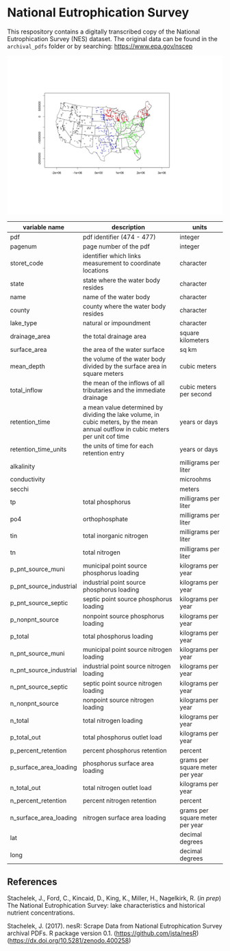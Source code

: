 # National Eutrophication Survey

This respository contains a digitally transcribed copy of the National Eutrophication Survey (NES) dataset. The original data can be found in the `archival_pdfs` folder or by searching: https://www.epa.gov/nscep

![](06_images/points.jpeg)

| variable name | description              |units|
|---------------|--------------------------|-----|
|pdf|pdf identifier (474 - 477)| integer|
|pagenum | page number of the pdf|integer|
|storet_code     | identifier which links measurement to coordinate locations|character|
|state                | state where the water body resides |character|
|name               | name of the water body|character|
|county              | county where the water body resides |character|
|lake_type         | natural or impoundment |character|
|drainage_area | the total drainage area | square kilometers |
|surface_area   | the area of the water surface|sq km|
|mean_depth    | the volume of the water body divided by the surface area in square meters| cubic meters|
|total_inflow      | the mean of the inflows of all tributaries and the immediate drainage | cubic meters per second|
|retention_time | a mean value determined by dividing the lake volume, in cubic meters, by the mean annual outflow in cubic meters per unit cof time| years or days|
|retention_time_units | the units of time for each retention entry|years or days|
|alkalinity | |milligrams per liter|
|conductivity | |microohms|
|secchi | |meters|
|tp | total phosphorus| milligrams per liter|
|po4 | orthophosphate| milligrams per liter|
|tin | total inorganic nitrogen| milligrams per liter|
|tn | total nitrogen| milligrams per liter|
|p_pnt_source_muni | municipal point source phosphorus loading| kilograms per year|
|p_pnt_source_industrial | industrial point source phosphorus loading| kilograms per year|
|p_pnt_source_septic | septic point source phosphorus loading| kilograms per year|
|p_nonpnt_source | nonpoint source phosphorus loading| kilograms per year|
|p_total | total phosphorus loading| kilograms per year|
|n_pnt_source_muni | municipal point source nitrogen loading| kilograms per year|
|n_pnt_source_industrial | industrial point source nitrogen loading| kilograms per year|
|n_pnt_source_septic | septic point source nitrogen loading| kilograms per year|
|n_nonpnt_source | nonpoint source nitrogen loading| kilograms per year|
|n_total | total nitrogen loading| kilograms per year|
|p_total_out | total phosphorus outlet load| kilograms per year|
|p_percent_retention | percent phosphorus retention| percent|
|p_surface_area_loading | phosphorus surface area loading| grams per square meter per year|
|n_total_out | total nitrogen outlet load| kilograms per year|
|n_percent_retention | percent nitrogen retention|percent|
|n_surface_area_loading | nitrogen surface area loading| grams per square meter per year|
|lat | |decimal degrees|
|long | |decimal degrees|

## References

Stachelek, J., Ford, C., Kincaid, D., King, K., Miller, H., Nagelkirk, R. (_in prep_) The National Eutrophication Survey: lake characteristics and historical nutrient concentrations. 

Stachelek, J. (2017). nesR: Scrape Data from National Eutrophication Survey archival PDFs. R package version 0.1. (https://github.com/jsta/nesR) (https://dx.doi.org/10.5281/zenodo.400258)
